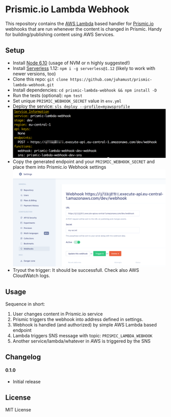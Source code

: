 # Prismic.io Lambda Webhook

This repository contains the [AWS Lambda](https://aws.amazon.com/lambda/) based handler for [Prismic.io](https://prismic.io/) webhooks that are run whenever the content is changed in Prismic. Handy for building/publishing content using AWS Services.

## Setup

- Install [Node 6.10](https://nodejs.org/en/) (usage of NVM or n highly suggested!)
- Install [Serverless](https://serverless.com/) 1.12: `npm i -g serverless@1.12` (likely to work with newer versions, too)
- Clone this repo: `git clone https://github.com/juhamust/prismic-lambda-webhook.git`
- Install dependencies: `cd prismic-lambda-webhook && npm install -D`
- Run the tests (optional): `npm test`
- Set unique `PRISMIC_WEBHOOK_SECRET` value in `env.yml`
- Deploy the service: `sls deploy --profile=myawsprofile` ![aws webhook endpoint](https://github.com/juhamust/prismic-lambda-webhook/raw/master/aws-webhook.png "AWS webhook endpoint")
- Copy the generated endpoint and your `PRISMIC_WEBHOOK_SECRET` and place them into Prismic.io Webhook settings ![prismic webhook endpoint](https://github.com/juhamust/prismic-lambda-webhook/raw/master/prismic-webhook.png "Prismic.io webhook endpoint")
- Tryout the trigger: It should be successfull. Check also AWS CloudWatch logs.


## Usage

Sequence in short:

1. User changes content in Prismic.io service
2. Prismic triggers the webhook into address defined in settings.
3. Webhook is handled (and authorized) by simple AWS Lambda based endpoint
4. Lambda triggers SNS message with topic: `PRISMIC_LAMBDA_WEBHOOK`
5. Another service/lambda/whatever in AWS is triggered by the SNS

## Changelog

#### 0.1.0

- Initial release

## License

MIT License